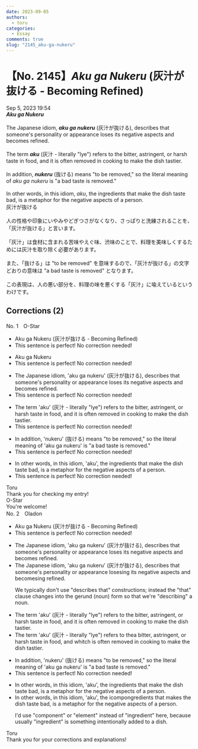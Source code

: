 ```yaml
---
date: 2023-09-05
authors:
  - toru
categories:
  - Essay
comments: true
slug: "2145_aku-ga-nukeru"
---
```


# 【No. 2145】<strong><em>Aku ga Nukeru</em></strong> (灰汁が抜ける - Becoming Refined)
<div class="date">Sep 5, 2023 19:54</div>
<div id="post"><div id="body_show_ori">
<strong><em>Aku ga Nukeru</em></strong><br/><br/>The Japanese idiom, <strong><em>aku ga nukeru</em></strong> (灰汁が抜ける), describes that someone's personality or appearance loses its negative aspects and becomes refined.<br/><br/>The term <strong><em>aku</em></strong> (灰汁 - literally "lye") refers to the bitter, astringent, or harsh taste in food, and it is often removed in cooking to make the dish tastier.<br/><br/>In addition, <strong><em>nukeru</em></strong> (抜ける) means "to be removed," so the literal meaning of <em>aku ga nukeru</em> is "a bad taste is removed."<br/><br/>In other words, in this idiom, <em>aku</em>, the ingredients that make the dish taste bad, is a metaphor for the negative aspects of a person.
</div></div>

<!-- more -->

<div id="post_ja"><div id="body_show_mo">
灰汁が抜ける<br/><br/>人の性格や印象にいやみやどぎつさがなくなり、さっぱりと洗練されることを、「灰汁が抜ける」と言います。<br/><br/>「灰汁」は食材に含まれる苦味やえぐ味、渋味のことで、料理を美味しくするためには灰汁を取り除く必要があります。<br/><br/>また、「抜ける」は "to be removed" を意味するので、「灰汁が抜ける」の文字どおりの意味は "a bad taste is removed" となります。<br/><br/>この表現は、人の悪い部分を、料理の味を悪くする「灰汁」に喩えているというわけです。
</div></div>

## Corrections (2)
<div id="block"><div class="first_name"> No. 1　<span class="just_name">O-Star</span></div><div id="block2">
<ul class="correction_field">
<li class="incorrect">Aku ga Nukeru (灰汁が抜ける - Becoming Refined)</li>
<li class="corrected perfect">This sentence is perfect! No correction needed!</li>
</ul>
<ul class="correction_field">
<li class="incorrect">Aku ga Nukeru</li>
<li class="corrected perfect">This sentence is perfect! No correction needed!</li>
</ul>
<ul class="correction_field">
<li class="incorrect">The Japanese idiom, 'aku ga nukeru' (灰汁が抜ける), describes that someone's personality or appearance loses its negative aspects and becomes refined.</li>
<li class="corrected perfect">This sentence is perfect! No correction needed!</li>
</ul>
<ul class="correction_field">
<li class="incorrect">The term 'aku' (灰汁 - literally "lye") refers to the bitter, astringent, or harsh taste in food, and it is often removed in cooking to make the dish tastier.</li>
<li class="corrected perfect">This sentence is perfect! No correction needed!</li>
</ul>
<ul class="correction_field">
<li class="incorrect">In addition, 'nukeru' (抜ける) means "to be removed," so the literal meaning of 'aku ga nukeru' is "a bad taste is removed."</li>
<li class="corrected perfect">This sentence is perfect! No correction needed!</li>
</ul>
<ul class="correction_field">
<li class="incorrect">In other words, in this idiom, 'aku', the ingredients that make the dish taste bad, is a metaphor for the negative aspects of a person.</li>
<li class="corrected perfect">This sentence is perfect! No correction needed!</li>
</ul>
</div><div class="name"><span class="just_name">Toru</span><br>
Thank you for checking my entry!
</div>
<div class="name"><span class="just_name">O-Star</span><br>
You're welcome!
</div>
</div>
<div id="block"><div class="first_name"> No. 2　<span class="just_name">Oladon</span></div><div id="block2">
<ul class="correction_field">
<li class="incorrect">Aku ga Nukeru (灰汁が抜ける - Becoming Refined)</li>
<li class="corrected perfect">This sentence is perfect! No correction needed!</li>
</ul>
<ul class="correction_field">
<li class="incorrect">The Japanese idiom, 'aku ga nukeru' (灰汁が抜ける), describes that someone's personality or appearance loses its negative aspects and becomes refined.</li>
<li class="corrected correct">
The Japanese idiom, 'aku ga nukeru' (灰汁が抜ける), describes <span class="f_gray"><span class="sline">that </span></span>someone's personality or appearance los<span class="f_gray"><span class="sline">es</span></span><span class="f_red">ing</span> its negative aspects and becom<span class="f_gray"><span class="sline">es</span></span><span class="f_red">ing</span> refined.
<p class="correction_comment">We typically don't use "describes that" constructions; instead the "that" clause changes into the gerund (noun) form so that we're "describing" a noun.</p>
</li>
</ul>
<ul class="correction_field">
<li class="incorrect">The term 'aku' (灰汁 - literally "lye") refers to the bitter, astringent, or harsh taste in food, and it is often removed in cooking to make the dish tastier.</li>
<li class="corrected correct">
The term 'aku' (灰汁 - literally "lye") refers to <span class="f_gray"><span class="sline">the</span></span><span class="f_red">a</span> bitter, astringent, or harsh taste in food, <span class="f_gray"><span class="sline">and </span></span><span class="f_red">wh</span>i<span class="f_gray"><span class="sline">t</span></span><span class="f_red">ch</span> is often removed in cooking to make the dish tastier.
</li>
</ul>
<ul class="correction_field">
<li class="incorrect">In addition, 'nukeru' (抜ける) means "to be removed," so the literal meaning of 'aku ga nukeru' is "a bad taste is removed."</li>
<li class="corrected perfect">This sentence is perfect! No correction needed!</li>
</ul>
<ul class="correction_field">
<li class="incorrect">In other words, in this idiom, 'aku', the ingredients that make the dish taste bad, is a metaphor for the negative aspects of a person.</li>
<li class="corrected correct">
In other words, in this idiom, 'aku', the <span class="f_gray"><span class="sline">i</span></span><span class="f_red">compo</span>n<span class="f_gray"><span class="sline">gr</span></span>e<span class="f_gray"><span class="sline">die</span></span>nt<span class="f_gray"><span class="sline">s</span></span> that make<span class="f_red">s</span> the dish taste bad, is a metaphor for the negative aspects of a person.
<p class="correction_comment">I'd use "component" or "element" instead of "ingredient" here, because usually "ingredient" is something intentionally added to a dish.</p>
</li>
</ul>
</div><div class="name"><span class="just_name">Toru</span><br>
Thank you for your corrections and explanations!
</div>
</div>
